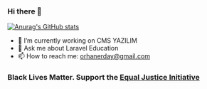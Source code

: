 ### Hi there 👋
[![Anurag's GitHub stats](https://github-readme-stats.vercel.app/api?username=orhanerday)](https://github.com/anuraghazra/github-readme-stats)
<!--
**orhanerday/orhanerday** is a ✨ _special_ ✨ repository because its `README.md` (this file) appears on your GitHub profile.

Here are some ideas to get you started:
-->
- 🔭 I’m currently working on CMS YAZILIM
- 💬 Ask me about Laravel Education
- 📫 How to reach me: orhanerday@gmail.com




### Black Lives Matter. Support the [Equal Justice Initiative](https://support.eji.org/give/153413/#!/donation/checkout) 
